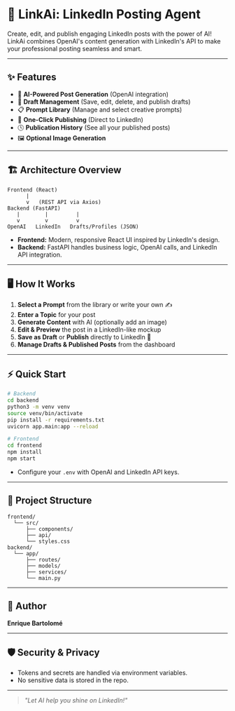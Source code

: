 # 🚀 LinkAi: LinkedIn Posting Agent

Create, edit, and publish engaging LinkedIn posts with the power of AI! LinkAi combines OpenAI's content generation with LinkedIn's API to make your professional posting seamless and smart.

---

## ✨ Features

- 🎯 **AI-Powered Post Generation** (OpenAI integration)
- 📝 **Draft Management** (Save, edit, delete, and publish drafts)
- 📋 **Prompt Library** (Manage and select creative prompts)
- 📢 **One-Click Publishing** (Direct to LinkedIn)
- 🕓 **Publication History** (See all your published posts)
- 🖼️ **Optional Image Generation**

---

## 🏗️ Architecture Overview

```
Frontend (React)
      |
      v   (REST API via Axios)
Backend (FastAPI)
   |        |         |
   v        v         v
OpenAI   LinkedIn   Drafts/Profiles (JSON)
```

- **Frontend:** Modern, responsive React UI inspired by LinkedIn's design.
- **Backend:** FastAPI handles business logic, OpenAI calls, and LinkedIn API integration.

---

## 🖥️ How It Works

1. **Select a Prompt** from the library or write your own ✍️
2. **Enter a Topic** for your post
3. **Generate Content** with AI (optionally add an image)
4. **Edit & Preview** the post in a LinkedIn-like mockup
5. **Save as Draft** or **Publish** directly to LinkedIn 🚀
6. **Manage Drafts & Published Posts** from the dashboard

---

## ⚡ Quick Start

```bash
# Backend
cd backend
python3 -m venv venv
source venv/bin/activate
pip install -r requirements.txt
uvicorn app.main:app --reload

# Frontend
cd frontend
npm install
npm start
```

- Configure your `.env` with OpenAI and LinkedIn API keys.

---

## 📂 Project Structure

```
frontend/
  └── src/
      ├── components/
      ├── api/
      └── styles.css
backend/
  └── app/
      ├── routes/
      ├── models/
      ├── services/
      └── main.py
```

---

## 🙌 Author
**Enrique Bartolomé**

---

## 🛡️ Security & Privacy
- Tokens and secrets are handled via environment variables.
- No sensitive data is stored in the repo.

---

> _"Let AI help you shine on LinkedIn!"_
